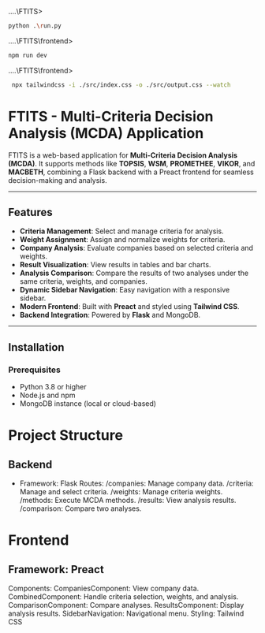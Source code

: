 \..\..\FTITS>
```bash
python .\run.py   
```

\..\..\FTITS\frontend>
```bash
npm run dev
```

\..\..\FTITS\frontend>
```bash
 npx tailwindcss -i ./src/index.css -o ./src/output.css --watch
```

# FTITS - Multi-Criteria Decision Analysis (MCDA) Application

FTITS is a web-based application for **Multi-Criteria Decision Analysis (MCDA)**. It supports methods like **TOPSIS**, **WSM**, **PROMETHEE**, **VIKOR**, and **MACBETH**, combining a Flask backend with a Preact frontend for seamless decision-making and analysis.

---

## Features

- **Criteria Management**: Select and manage criteria for analysis.
- **Weight Assignment**: Assign and normalize weights for criteria.
- **Company Analysis**: Evaluate companies based on selected criteria and weights.
- **Result Visualization**: View results in tables and bar charts.
- **Analysis Comparison**: Compare the results of two analyses under the same criteria, weights, and companies.
- **Dynamic Sidebar Navigation**: Easy navigation with a responsive sidebar.
- **Modern Frontend**: Built with **Preact** and styled using **Tailwind CSS**.
- **Backend Integration**: Powered by **Flask** and MongoDB.

---

## Installation

### Prerequisites

- Python 3.8 or higher
- Node.js and npm
- MongoDB instance (local or cloud-based)


# Project Structure
## Backend
- Framework: Flask
Routes:
/companies: Manage company data.
/criteria: Manage and select criteria.
/weights: Manage criteria weights.
/methods: Execute MCDA methods.
/results: View analysis results.
/comparison: Compare two analyses.

# Frontend
## Framework: Preact
Components:
CompaniesComponent: View company data.
CombinedComponent: Handle criteria selection, weights, and analysis.
ComparisonComponent: Compare analyses.
ResultsComponent: Display analysis results.
SidebarNavigation: Navigational menu.
Styling: Tailwind CSS

